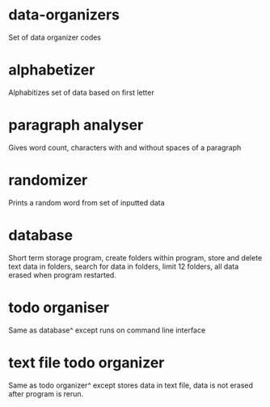 # data-organizers
Set of data organizer codes
# alphabetizer
Alphabitizes set of data based on first letter
# paragraph analyser
Gives word count, characters with and without spaces of a paragraph
# randomizer
Prints a random word from set of inputted data
# database
Short term storage program, create folders within program, store and delete text data in folders, search for data in folders, limit 12 folders, all data erased when program restarted.
# todo organiser
Same as database^ except runs on command line interface
# text file todo organizer
Same as todo organizer^ except stores data in text file, data is not erased after program is rerun.
